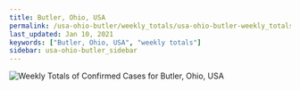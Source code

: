 ```yaml
---
title: Butler, Ohio, USA
permalink: /usa-ohio-butler/weekly_totals/usa-ohio-butler-weekly_totals.html
last_updated: Jan 10, 2021
keywords: ["Butler, Ohio, USA", "weekly totals"]
sidebar: usa-ohio-butler_sidebar
---
```


![Weekly Totals of Confirmed Cases for Butler, Ohio, USA](/covid_tracker/images/graphs/usa-ohio-butler-weekly_totals_graph.png)
